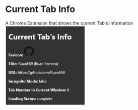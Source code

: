 # Current Tab Info
A Chrome Extension that shows the current Tab's information
![alt text](https://github.com/RuanF69/current-tab-info/blob/master/readme-resources/current-tab-info.PNG "Preview of Extension Popup window")
